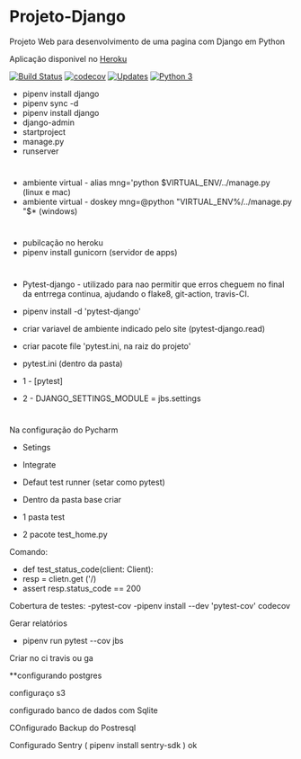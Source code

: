 # Projeto-Django
Projeto Web para desenvolvimento de uma pagina com Django em Python

Aplicação disponivel no [Heroku](https://jbspro.herokuapp.com/)

[![Build Status](https://travis-ci.org/JosemarBrito/Projeto-Django.svg?branch=main)](https://travis-ci.org/JosemarBrito/Projeto-Django)
[![codecov](https://codecov.io/gh/JosemarBrito/Projeto-Django/branch/main/graph/badge.svg)](https://codecov.io/gh/JosemarBrito/Projeto-Django)
[![Updates](https://pyup.io/repos/github/JosemarBrito/Projeto-Django/shield.svg)](https://pyup.io/repos/github/JosemarBrito/Projeto-Django/)
[![Python 3](https://pyup.io/repos/github/JosemarBrito/Projeto-Django/python-3-shield.svg)](https://pyup.io/repos/github/JosemarBrito/Projeto-Django/)

- pipenv install django
- pipenv sync -d
- pipenv install django
- django-admin
- startproject
- manage.py
- runserver
#
- ambiente virtual - alias mng='python $VIRTUAL_ENV/../manage.py (linux e mac)
- ambiente virtual - doskey mng=@python "VIRTUAL_ENV%/../manage.py "$* (windows)
#
- pubilcação no heroku
- pipenv install gunicorn (servidor de apps)
#
- Pytest-django - utilizado para nao permitir que erros cheguem no final da entrrega continua, ajudando o flake8, git-action, travis-CI.

- pipenv install -d 'pytest-django'
- criar variavel de ambiente indicado pelo site (pytest-django.read)
- criar pacote file 'pytest.ini, na raiz do projeto'
- pytest.ini (dentro da pasta)
- 1 - [pytest]
- 2 - DJANGO_SETTINGS_MODULE = jbs.settings
#
Na configuração do Pycharm
- Setings
- Integrate
- Defaut test runner (setar como pytest)

- Dentro da pasta base criar
- 1 pasta test
- 2 pacote test_home.py


Comando:
- def test_status_code(client: Client):
-   resp = clietn.get ('/)
-   assert resp.status_code == 200    

Cobertura de testes:
-pytest-cov
-pipenv install --dev 'pytest-cov' codecov

Gerar relatórios
- pipenv run pytest --cov jbs

Criar no ci travis ou ga

**configurando postgres

configuraço s3

configurado banco de dados com Sqlite

COnfigurado Backup do Postresql

Configurado Sentry ( pipenv install sentry-sdk )
ok